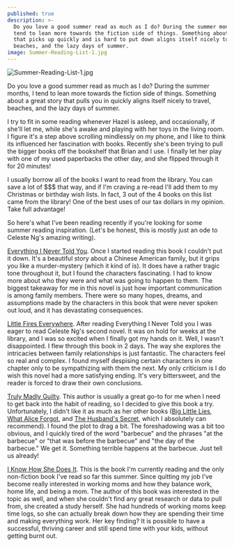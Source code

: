 ```yaml
---
published: true
description: >-
  Do you love a good summer read as much as I do? During the summer months, I
  tend to lean more towards the fiction side of things. Something about a story
  that picks up quickly and is hard to put down aligns itself nicely to travel,
  beaches, and the lazy days of summer.
image: Summer-Reading-List-1.jpg
---
```

![Summer-Reading-List-1.jpg]({{site.baseurl}}/img/Summer-Reading-List-1.jpg)

Do you love a good summer read as much as I do? During the summer months, I tend to lean more towards the fiction side of things. Something about a great story that pulls you in quickly aligns itself nicely to travel, beaches, and the lazy days of summer. 

I try to fit in some reading whenever Hazel is asleep, and occasionally, if she'll let me, while she's awake and playing with her toys in the living room. I figure it's a step above scrolling mindlessly on my phone, and I like to think its influenced her fascination with books. Recently she's been trying to pull the bigger books off the bookshelf that Brian and I use. I finally let her play with one of my used paperbacks the other day, and she flipped through it for 20 minutes!

I usually borrow all of the books I want to read from the library. You can save a lot of $$$ that way, and if I'm craving a re-read I'll add them to my Christmas or birthday wish lists. In fact, 3 out of the 4 books on this list came from the library! One of the best uses of our tax dollars in my opinion. Take full advantage! 

So here's what I've been reading recently if you're looking for some summer reading inspiration. (Let's be honest, this is mostly just an ode to Celeste Ng's amazing writing). 

[Everything I Never Told You](https://www.amazon.com/Everything-I-Never-Told-You/dp/0143127551). Once I started reading this book I couldn't put it down. It's a beautiful story about a Chinese American family, but it grips you like a murder-mystery (which it kind of is). It does have a rather tragic tone throughout it, but I found the characters fascinating. I had to know more about who they were and what was going to happen to them. The biggest takeaway for me in this novel is just how important communication is among family members. There were so many hopes, dreams, and assumptions made by the characters in this book that were never spoken out loud, and it has devastating consequences. 

[Little Fires Everywhere](https://www.amazon.com/Little-Fires-Everywhere-Random-House/dp/052549877X/ref=tmm_pap_swatch_0?_encoding=UTF8&qid=&sr=&dpID=51MXTPRL13L&preST=_SY291_BO1,204,203,200_QL40_&dpSrc=detail). After reading Everything I Never Told you I was eager to read Celeste Ng's second novel. It was on hold for weeks at the library, and I was so excited when I finally got my hands on it. Well, I wasn't disappointed. I flew through this book in 2 days. The way she explores the intricacies between family relationships is just fantastic. The characters feel so real and complex. I found myself despising certain characters in one chapter only to be sympathizing with them the next. My only criticism is I do wish this novel had a more satisfying ending. It's very bittersweet, and the reader is forced to draw their own conclusions. 

[Truly Madly Guilty](https://www.amazon.com/Truly-Madly-Guilty-Liane-Moriarty/dp/1250069807/ref=sr_1_1?s=books&ie=UTF8&qid=1534482042&sr=1-1&keywords=truly+madly+guilty). This author is usually a great go-to for me when I need to get back into the habit of reading, so I decided to give this book a try. Unfortunately, I didn't like it as much as her other books ([Big Little Lies](https://www.amazon.com/Big-Little-Lies-Liane-Moriarty/dp/0425274861/ref=sr_1_1?s=books&ie=UTF8&qid=1534482075&sr=1-1&keywords=big+little+lies), [What Alice Forgot](https://www.amazon.com/What-Alice-Forgot-Liane-Moriarty/dp/0425247449/ref=sr_1_1?s=books&ie=UTF8&qid=1534482093&sr=1-1&keywords=what+alice+forgot), and [The Husband's Secret](https://www.amazon.com/Husbands-Secret-Liane-Moriarty/dp/0451490045/ref=sr_1_1?s=books&ie=UTF8&qid=1534482114&sr=1-1&keywords=the+husbands+secret), which I absolutely can recommend). I found the plot to drag a bit. The foreshadowing was a bit too obvious, and I quickly tired of the word "barbecue" and the phrases "at the barbecue" or "that was before the barbecue" and "the day of the barbecue." We get it. Something terrible happens at the barbecue. Just tell us already! 

[I Know How She Does It](https://www.amazon.com/Know-How-She-Does-Successful/dp/0143109723/ref=tmm_pap_swatch_0?_encoding=UTF8&qid=1534482145&sr=1-1). This is the book I'm currently reading and the only non-fiction book I've read so far this summer. Since quitting my job I've become really interested in working moms and how they balance work, home life, and being a mom. The author of this book was interested in the topic as well, and when she couldn't find any great research or data to pull from, she created a study herself. She had hundreds of working moms keep time logs, so she can actually break down how they are spending their time and making everything work. Her key finding? It is possible to have a successful, thriving career and still spend time with your kids, without getting burnt out.
